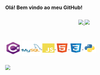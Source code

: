 ### Olá! Bem vindo ao meu GitHub!
##
<div align="center">
  <a href="https://github.com/charlespsc">
  <img height="190em" src="https://github-readme-stats.vercel.app/api?username=flipskatehd&show_icons=true&theme=dark"/>
  <img height="190em" src="https://github-readme-stats.vercel.app/api/top-langs/?username=flipskatehd&layout=compact&langs_count=10&theme=dark"/>
</div>

  ##
  
<div style="display: inline_block"><br>
  <img align="center" alt="csharp" height="40" width="50" src="https://github.com/devicons/devicon/blob/master/icons/csharp/csharp-original.svg">
  <img align="center" alt="MySQL" height="50" width="60" src="https://github.com/devicons/devicon/blob/master/icons/mysql/mysql-original-wordmark.svg">
  <img align="center" alt="Js" height="30" width="40" src="https://raw.githubusercontent.com/devicons/devicon/master/icons/javascript/javascript-plain.svg">
  <img align="center" alt="HTML" height="30" width="40" src="https://raw.githubusercontent.com/devicons/devicon/master/icons/html5/html5-original.svg">
  <img align="center" alt="CSS" height="30" width="40" src="https://raw.githubusercontent.com/devicons/devicon/master/icons/css3/css3-original.svg">
  <img align="center" alt="Python" height="30" width="40" src="https://raw.githubusercontent.com/devicons/devicon/master/icons/python/python-original.svg">
</div>

  ##
  
<div>
<a href="https://discord.com/" target="_blank"><img src="https://img.shields.io/badge/Discord-7289DA?style=for-the-badge&logo=discord&logoColor=white" target="_blank"></a> 
<a href="https://www.linkedin.com/in/charlesp-sc" target="_blank"><img src="" target="_blank"></a>
</div>
